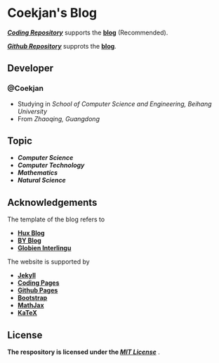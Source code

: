 Coekjan's Blog
============================================

***[Coding Repository](https://coekjan.coding.net/public/coekjan/blog/git/files)*** supports the **[blog](https://blog.coekjan.cn)** (Recommended).

***[Github Repository](https://github.com/Coekjan/coekjan.github.io)*** supprots the **[blog](https://coekjan.github.io)**.

## Developer

### @Coekjan
* Studying in *School of Computer Science and Engineering, Beihang University*
* From *Zhaoqing, Guangdong*

## Topic

* ***Computer Science***
* ***Computer Technology***
* ***Mathematics***
* ***Natural Science***

## Acknowledgements

The template of the blog refers to

* **[Hux Blog](https://github.com/Huxpro/huxpro.github.io)**
* **[BY Blog](https://github.com/qiubaiying/qiubaiying.github.io)**
* **[Globien Interlingu](https://github.com/globien/globien.github.io)**

The website is supported by
* **[Jekyll](https://jekyllrb.com/)**
* **[Coding Pages](https://help.coding.net/docs/pages/intro.html)**
* **[Github Pages](https://pages.github.com/)**
* **[Bootstrap](https://getbootstrap.com/)**
* **[MathJax](https://www.mathjax.org/)**
* **[KaTeX](https://katex.org/)**

## License

**The respository is licensed under the *[MIT License](https://github.com/Coekjan/coekjan.github.io/blob/main/LICENSE)*** .
